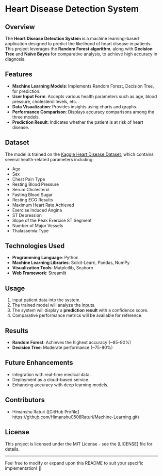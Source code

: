 # Heart Disease Detection System

## Overview
The **Heart Disease Detection System** is a machine learning-based application designed to predict the likelihood of heart disease in patients. This project leverages the **Random Forest algorithm**, along with **Decision Tree** and **Naïve Bayes** for comparative analysis, to achieve high accuracy in diagnosis.

## Features
- **Machine Learning Models**: Implements Random Forest, Decision Tree, for prediction.
- **User Input Form**: Accepts various health parameters such as age, blood pressure, cholesterol levels, etc.
- **Data Visualization**: Provides insights using charts and graphs.
- **Performance Comparison**: Displays accuracy comparisons among the three models.
- **Prediction Result**: Indicates whether the patient is at risk of heart disease.

## Dataset
The model is trained on the [Kaggle Heart Disease Dataset](https://www.kaggle.com/datasets/johnsmith88/heart-disease-dataset), which contains several health-related parameters including:
- Age
- Sex
- Chest Pain Type
- Resting Blood Pressure
- Serum Cholesterol
- Fasting Blood Sugar
- Resting ECG Results
- Maximum Heart Rate Achieved
- Exercise Induced Angina
- ST Depression
- Slope of the Peak Exercise ST Segment
- Number of Major Vessels
- Thalassemia Type

## Technologies Used
- **Programming Language**: Python
- **Machine Learning Libraries**: Scikit-Learn, Pandas, NumPy
- **Visualization Tools**: Matplotlib, Seaborn
- **Web Framework**: Streamlit 


## Usage
1. Input patient data into the system.
2. The trained model will analyze the inputs.
3. The system will display a **prediction result** with a confidence score.
4. Comparative performance metrics will be available for reference.

## Results
- **Random Forest**: Achieves the highest accuracy (~85-90%)
- **Decision Tree**: Moderate performance (~75-80%)

## Future Enhancements
- Integration with real-time medical data.
- Deployment as a cloud-based service.
- Enhancing accuracy with deep learning models.

## Contributors
- Himanshu Raturi ([GitHub Profile] https://github.com/Himanshu0508Raturi/Machine-Learning.git)

## License
This project is licensed under the MIT License - see the [LICENSE] file for details.

---
Feel free to modify or expand upon this README to suit your specific implementation! 🚀

